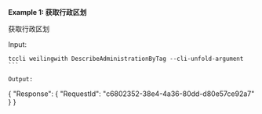 **Example 1: 获取行政区划**

获取行政区划

Input: 

```
tccli weilingwith DescribeAdministrationByTag --cli-unfold-argument ```

Output: 
```
{
    "Response": {
        "RequestId": "c6802352-38e4-4a36-80dd-d80e57ce92a7"
    }
}
```

